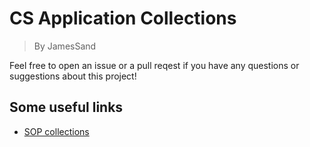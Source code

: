 # CS Application Collections
> By JamesSand

Feel free to open an issue or a pull reqest if you have any questions or suggestions about this project!

## Some useful links
- [SOP collections](https://cs-sop.notion.site/CS-PhD-Statements-of-Purpose-df39955313834889b7ac5411c37b958d)

